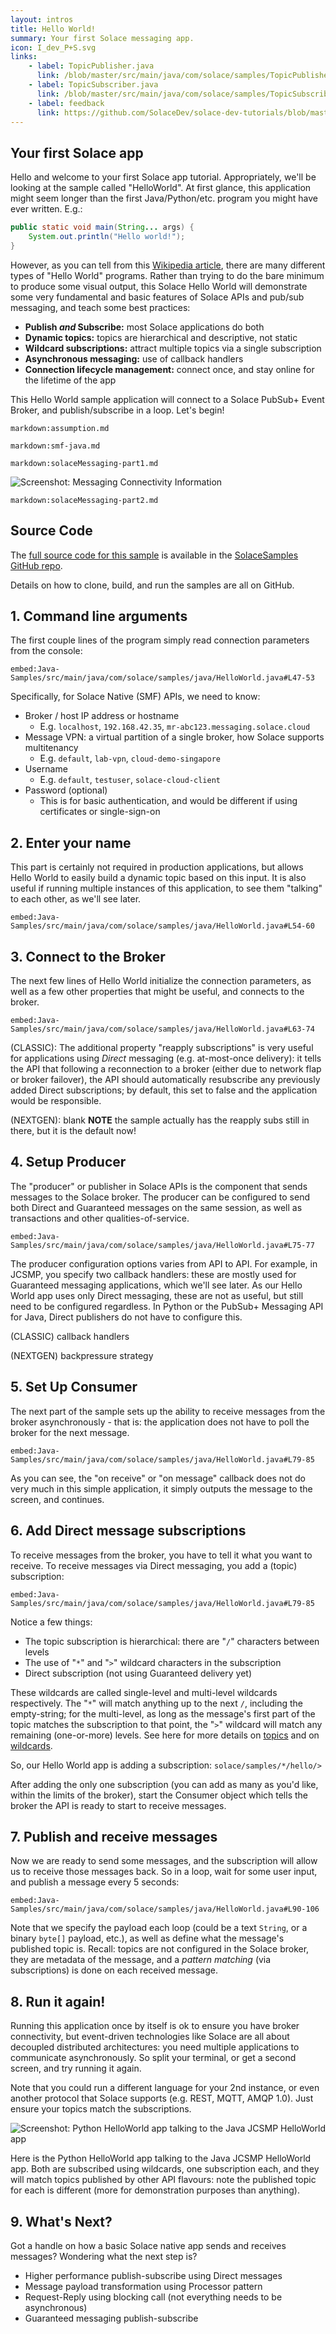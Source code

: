 ```yaml
---
layout: intros
title: Hello World!
summary: Your first Solace messaging app.
icon: I_dev_P+S.svg
links:
    - label: TopicPublisher.java
      link: /blob/master/src/main/java/com/solace/samples/TopicPublisher.java
    - label: TopicSubscriber.java
      link: /blob/master/src/main/java/com/solace/samples/TopicSubscriber.java
    - label: feedback
      link: https://github.com/SolaceDev/solace-dev-tutorials/blob/master/src/pages/tutorials/java/publish-subscribe.md
---
```


## Your first Solace app

Hello and welcome to your first Solace app tutorial.  Appropriately, we'll be looking at the sample called "HelloWorld".  At first glance, this application might seem longer than the first Java/Python/etc. program you might have ever written.  E.g.:

```java
public static void main(String... args) {
    System.out.println("Hello world!");
}
```

However, as you can tell from this [Wikipedia article](https://en.wikipedia.org/wiki/%22Hello,_World!%22_program), there are many different types of "Hello World" programs.  Rather than trying to do the bare minimum to produce some visual output, this Solace Hello World will demonstrate some very fundamental and basic features of Solace APIs and pub/sub messaging, and teach some best practices:

 - **Publish _and_ Subscribe:** most Solace applications do both
 - **Dynamic topics:** topics are hierarchical and descriptive, not static
 - **Wildcard subscriptions:** attract multiple topics via a single subscription
 - **Asynchronous messaging:** use of callback handlers
 - **Connection lifecycle management:** connect once, and stay online for the lifetime of the app

This Hello World sample application will connect to a Solace PubSub+ Event Broker, and publish/subscribe in a loop.  Let's begin!



[//]: # (`markdown:pubSubIntro.md`)

`markdown:assumption.md`

`markdown:smf-java.md`

[//]: # (`markdown:pubSubGoal.md`)

`markdown:solaceMessaging-part1.md`

![Screenshot: Messaging Connectivity Information](../../../images/screenshots/connectivity-info.png)

`markdown:solaceMessaging-part2.md`



## Source Code

The [full source code for this sample](https://github.com/SolaceSamples/solace-samples-java/blob/master/src/main/java/com/solace/samples/java/HelloWorld.java) is available in the [SolaceSamples GitHub repo](https://github.com/SolaceSamples/solace-samples-java-java).

Details on how to clone, build, and run the samples are all on GitHub.



## 1. Command line arguments
The first couple lines of the program simply read connection parameters from the console:

`embed:Java-Samples/src/main/java/com/solace/samples/java/HelloWorld.java#L47-53`

Specifically, for Solace Native (SMF) APIs, we need to know:

 - Broker / host IP address or hostname
    - E.g. `localhost`, `192.168.42.35`, `mr-abc123.messaging.solace.cloud`
 - Message VPN: a virtual partition of a single broker, how Solace supports multitenancy
    - E.g. `default`, `lab-vpn`, `cloud-demo-singapore`
 - Username
    - E.g. `default`, `testuser`, `solace-cloud-client`
 - Password (optional)
    - This is for basic authentication, and would be different if using certificates or single-sign-on


## 2. Enter your name

This part is certainly not required in production applications, but allows Hello World to easily build a dynamic topic based on this input. It is also useful if running multiple instances of this application, to see them "talking" to each other, as we'll see later.

`embed:Java-Samples/src/main/java/com/solace/samples/java/HelloWorld.java#L54-60`


## 3. Connect to the Broker

The next few lines of Hello World initialize the connection parameters, as well as a few other properties that might be useful, and connects to the broker.

`embed:Java-Samples/src/main/java/com/solace/samples/java/HelloWorld.java#L63-74`

(CLASSIC): The additional property "reapply subscriptions" is very useful for applications using *Direct* messaging (e.g. at-most-once delivery): it tells the API that following a reconnection to a broker (either due to network flap or broker failover), the API should automatically resubscribe any previously added Direct subscriptions; by default, this set to false and the application would be responsible.

(NEXTGEN): blank **NOTE** the sample actually has the reapply subs still in there, but it is the default now!


## 4. Setup Producer

The "producer" or publisher in Solace APIs is the component that sends messages to the Solace broker.  The producer can be configured to send both Direct and Guaranteed messages on the same session, as well as transactions and other qualities-of-service.

`embed:Java-Samples/src/main/java/com/solace/samples/java/HelloWorld.java#L75-77`

The producer configuration options varies from API to API.  For example, in JCSMP, you specify two callback handlers: these are mostly used for Guaranteed messaging applications, which we'll see later.  As our Hello World app uses only Direct messaging, these are not as useful, but still need to be configured regardless.  In Python or the PubSub+ Messaging API for Java, Direct publishers do not have to configure this.

(CLASSIC) callback handlers

(NEXTGEN) backpressure strategy


## 5. Set Up Consumer

The next part of the sample sets up the ability to receive messages from the broker asynchronously - that is: the application does not have to poll the broker for the next message. 

`embed:Java-Samples/src/main/java/com/solace/samples/java/HelloWorld.java#L79-85`

As you can see, the "on receive" or "on message" callback does not do very much in this simple application, it simply outputs the message to the screen, and continues.


## 6. Add Direct message subscriptions

To receive messages from the broker, you have to tell it what you want to receive.  To receive messages via Direct messaging, you add a (topic) subscription:

`embed:Java-Samples/src/main/java/com/solace/samples/java/HelloWorld.java#L79-85`

Notice a few things:
 - The topic subscription is hierarchical: there are "`/`" characters between levels
 - The use of "`*`" and "`>`" wildcard characters in the subscription
 - Direct subscription (not using Guaranteed delivery yet)

These wildcards are called single-level and multi-level wildcards respectively.  The "`*`" will match anything up to the next `/`, including the empty-string; for the multi-level, as long as the message's first part of the topic matches the subscription to that point, the "`>`" wildcard will match any remaining (one-or-more) levels.  See here for more details on [topics](https://docs.solace.com/Get-Started/what-are-topics.htm) and on [wildcards](https://docs.solace.com/Messaging/Wildcard-Charaters-Topic-Subs.htm).

So, our Hello World app is adding a subscription: `solace/samples/*/hello/>`

After adding the only one subscription (you can add as many as you'd like, within the limits of the broker), start the Consumer object which tells the broker the API is ready to start to receive messages.


## 7. Publish and receive messages

Now we are ready to send some messages, and the subscription will allow us to receive those messages back.  So in a loop, wait for some user input, and publish a message every 5 seconds:

`embed:Java-Samples/src/main/java/com/solace/samples/java/HelloWorld.java#L90-106`
 
Note that we specify the payload each loop (could be a text `String`, or a binary `byte[]` payload, etc.), as well as define what the message's published topic is.  Recall: topics are not configured in the Solace broker, they are metadata of the message, and a _pattern matching_ (via subscriptions) is done on each received message.


## 8. Run it again!

Running this application once by itself is ok to ensure you have broker connectivity, but event-driven technologies like Solace are all about decoupled distributed architectures: you need multiple applications to communicate asynchronously.  So split your terminal, or get a second screen, and try running it again.

Note that you could run a different language for your 2nd instance, or even another protocol that Solace supports (e.g. REST, MQTT, AMQP 1.0).  Just ensure your topics match the subscriptions.

![Screenshot: Python HelloWorld app talking to the Java JCSMP HelloWorld app](../../../images/screenshots/helloworld-two-apps-talk.png)
 
Here is the Python HelloWorld app talking to the Java JCSMP HelloWorld app.  Both are subscribed using wildcards, one subscription each, and they will match topics published by other API flavours: note the published topic for each is different (more for demonstration purposes than anything).


## 9. What's Next?
Got a handle on how a basic Solace native app sends and receives messages?  Wondering what the next step is?
 - Higher performance publish-subscribe using Direct messages
 - Message payload transformation using Processor pattern
 - Request-Reply using blocking call (not everything needs to be asynchronous)
 - Guaranteed messaging publish-subscribe




